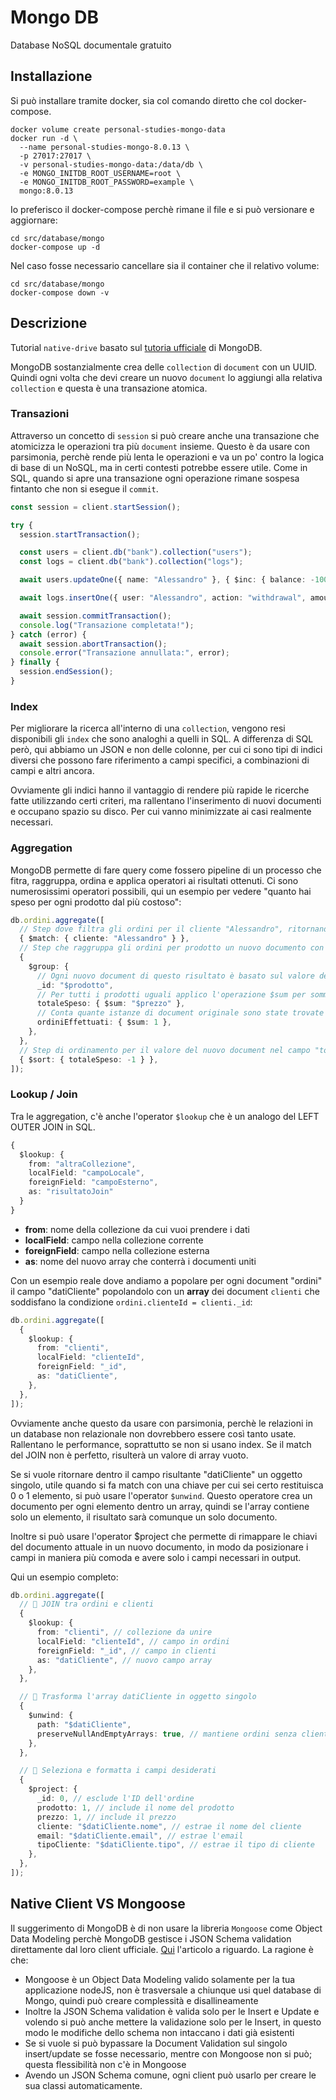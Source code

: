 # Mongo DB

Database NoSQL documentale gratuito

## Installazione

Si può installare tramite docker, sia col comando diretto che col docker-compose.

```shell
docker volume create personal-studies-mongo-data
docker run -d \
  --name personal-studies-mongo-8.0.13 \
  -p 27017:27017 \
  -v personal-studies-mongo-data:/data/db \
  -e MONGO_INITDB_ROOT_USERNAME=root \
  -e MONGO_INITDB_ROOT_PASSWORD=example \
  mongo:8.0.13
```

Io preferisco il docker-compose perchè rimane il file e si può versionare e aggiornare:

```shell
cd src/database/mongo
docker-compose up -d
```

Nel caso fosse necessario cancellare sia il container che il relativo volume:

```shell
cd src/database/mongo
docker-compose down -v
```

## Descrizione

Tutorial `native-drive` basato sul [tutoria ufficiale](https://www.mongodb.com/resources/products/compatibilities/using-typescript-with-mongodb-tutorial) di MongoDB.

MongoDB sostanzialmente crea delle `collection` di `document` con un UUID. Quindi ogni volta che devi creare un nuovo `document` lo aggiungi alla relativa `collection` e questa è una transazione atomica.

### Transazioni

Attraverso un concetto di `session` si può creare anche una transazione che atomicizza le operazioni tra più `document` insieme. Questo è da usare con parsimonia, perchè rende più lenta le operazioni e va un po' contro la logica di base di un NoSQL, ma in certi contesti potrebbe essere utile. Come in SQL, quando si apre una transazione ogni operazione rimane sospesa fintanto che non si esegue il `commit`.

```typescript
const session = client.startSession();

try {
  session.startTransaction();

  const users = client.db("bank").collection("users");
  const logs = client.db("bank").collection("logs");

  await users.updateOne({ name: "Alessandro" }, { $inc: { balance: -100 } }, { session });

  await logs.insertOne({ user: "Alessandro", action: "withdrawal", amount: 100 }, { session });

  await session.commitTransaction();
  console.log("Transazione completata!");
} catch (error) {
  await session.abortTransaction();
  console.error("Transazione annullata:", error);
} finally {
  session.endSession();
}
```

### Index

Per migliorare la ricerca all'interno di una `collection`, vengono resi disponibili gli `index` che sono analoghi a quelli in SQL. A differenza di SQL però, qui abbiamo un JSON e non delle colonne, per cui ci sono tipi di indici diversi che possono fare riferimento a campi specifici, a combinazioni di campi e altri ancora.

Ovviamente gli indici hanno il vantaggio di rendere più rapide le ricerche fatte utilizzando certi criteri, ma rallentano l'inserimento di nuovi documenti e occupano spazio su disco. Per cui vanno minimizzate ai casi realmente necessari.

### Aggregation

MongoDB permette di fare query come fossero pipeline di un processo che fitra, raggruppa, ordina e applica operatori ai risultati ottenuti. Ci sono numerosissimi operatori possibili, qui un esempio per vedere "quanto hai speso per ogni prodotto dal più costoso":

```typescript
db.ordini.aggregate([
  // Step dove filtra gli ordini per il cliente "Alessandro", ritornando solo i suoi ordini
  { $match: { cliente: "Alessandro" } },
  // Step che raggruppa gli ordini per prodotto un nuovo documento con questa struttura
  {
    $group: {
      // Ogni nuovo document di questo risultato è basato sul valore del campo "prodotto" del document originale
      _id: "$prodotto",
      // Per tutti i prodotti uguali applico l'operazione $sum per sommare il valore nel campo "prezzo" del document originale
      totaleSpeso: { $sum: "$prezzo" },
      // Conta quante istanze di document originale sono state trovate per prodotto e somma 1, questo rappresenta il numero di ordini effettuati con questo prodotto
      ordiniEffettuati: { $sum: 1 },
    },
  },
  // Step di ordinamento per il valore del nuovo document nel campo "totaleSpeso" in ordine decrescente (usando -1)
  { $sort: { totaleSpeso: -1 } },
]);
```

### Lookup / Join

Tra le aggregation, c'è anche l'operator `$lookup` che è un analogo del LEFT OUTER JOIN in SQL.

```typescript
{
  $lookup: {
    from: "altraCollezione",
    localField: "campoLocale",
    foreignField: "campoEsterno",
    as: "risultatoJoin"
  }
}
```

- **from**: nome della collezione da cui vuoi prendere i dati
- **localField**: campo nella collezione corrente
- **foreignField**: campo nella collezione esterna
- **as**: nome del nuovo array che conterrà i documenti uniti

Con un esempio reale dove andiamo a popolare per ogni document "ordini" il campo "datiCliente" popolandolo con un **array** dei document `clienti` che soddisfano la condizione `ordini.clienteId = clienti._id`:

```typescript
db.ordini.aggregate([
  {
    $lookup: {
      from: "clienti",
      localField: "clienteId",
      foreignField: "_id",
      as: "datiCliente",
    },
  },
]);
```

Ovviamente anche questo da usare con parsimonia, perchè le relazioni in un database non relazionale non dovrebbero essere così tanto usate. Rallentano le performance, soprattutto se non si usano index. Se il match del JOIN non è perfetto, risulterà un valore di array vuoto.

Se si vuole ritornare dentro il campo risultante "datiCliente" un oggetto singolo, utile quando si fa match con una chiave per cui sei certo restituisca 0 o 1 elemento, si può usare l'operator `$unwind`. Questo operatore crea un documento per ogni elemento dentro un array, quindi se l'array contiene solo un elemento, il risultato sarà comunque un solo documento.

Inoltre si può usare l'operator $project che permette di rimappare le chiavi del documento attuale in un nuovo documento, in modo da posizionare i campi in maniera più comoda e avere solo i campi necessari in output.

Qui un esempio completo:

```typescript
db.ordini.aggregate([
  // 🔗 JOIN tra ordini e clienti
  {
    $lookup: {
      from: "clienti", // collezione da unire
      localField: "clienteId", // campo in ordini
      foreignField: "_id", // campo in clienti
      as: "datiCliente", // nuovo campo array
    },
  },

  // 🔄 Trasforma l'array datiCliente in oggetto singolo
  {
    $unwind: {
      path: "$datiCliente",
      preserveNullAndEmptyArrays: true, // mantiene ordini senza cliente
    },
  },

  // 🧹 Seleziona e formatta i campi desiderati
  {
    $project: {
      _id: 0, // esclude l'ID dell'ordine
      prodotto: 1, // include il nome del prodotto
      prezzo: 1, // include il prezzo
      cliente: "$datiCliente.nome", // estrae il nome del cliente
      email: "$datiCliente.email", // estrae l'email
      tipoCliente: "$datiCliente.tipo", // estrae il tipo di cliente
    },
  },
]);
```

## Native Client VS Mongoose

Il suggerimento di MongoDB è di non usare la libreria `Mongoose` come Object Data Modeling perchè MongoDB gestisce i JSON Schema validation direttamente dal loro client ufficiale. [Qui](https://www.mongodb.com/developer/languages/javascript/mongoose-versus-nodejs-driver/) l'articolo a riguardo.
La ragione è che:

- Mongoose è un Object Data Modeling valido solamente per la tua applicazione nodeJS, non è trasversale a chiunque usi quel database di Mongo, quindi può creare complessità e disallineamente
- Inoltre la JSON Schema validation è valida solo per le Insert e Update e volendo si può anche mettere la validazione solo per le Insert, in questo modo le modifiche dello schema non intaccano i dati già esistenti
- Se si vuole si può bypassare la Document Validation sul singolo insert/update se fosse necessario, mentre con Mongoose non si può; questa flessibilità non c'è in Mongoose
- Avendo un JSON Schema comune, ogni client può usarlo per creare le sua classi automaticamente.
